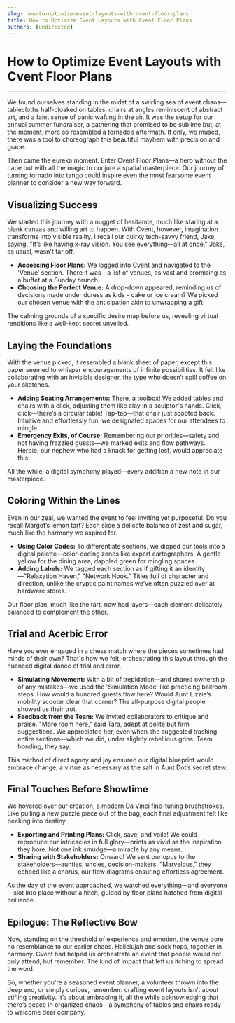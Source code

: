 ```yaml
---
slug: how-to-optimize-event-layouts-with-cvent-floor-plans
title: How to Optimize Event Layouts with Cvent Floor Plans
authors: [undirected]
---
```



# How to Optimize Event Layouts with Cvent Floor Plans

---

We found ourselves standing in the midst of a swirling sea of event chaos—tablecloths half-cloaked on tables, chairs at angles reminiscent of abstract art, and a faint sense of panic wafting in the air. It was the setup for our annual summer fundraiser, a gathering that promised to be sublime but, at the moment, more so resembled a tornado’s aftermath. If only, we mused, there was a tool to choreograph this beautiful mayhem with precision and grace.

Then came the eureka moment. Enter Cvent Floor Plans—a hero without the cape but with all the magic to conjure a spatial masterpiece. Our journey of turning tornado into tango could inspire even the most fearsome event planner to consider a new way forward.

## Visualizing Success

We started this journey with a nugget of hesitance, much like staring at a blank canvas and willing art to happen. With Cvent, however, imagination transforms into visible reality. I recall our quirky tech-savvy friend, Jake, saying, "It’s like having x-ray vision. You see everything—all at once." Jake, as usual, wasn't far off.

- **Accessing Floor Plans:** We logged into Cvent and navigated to the 'Venue’ section. There it was—a list of venues, as vast and promising as a buffet at a Sunday brunch.
- **Choosing the Perfect Venue:** A drop-down appeared, reminding us of decisions made under duress as kids - cake or ice cream? We picked our chosen venue with the anticipation akin to unwrapping a gift.

The calming grounds of a specific desire map before us, revealing virtual renditions like a well-kept secret unveiled.

## Laying the Foundations

With the venue picked, it resembled a blank sheet of paper, except this paper seemed to whisper encouragements of infinite possibilities. It felt like collaborating with an invisible designer, the type who doesn’t spill coffee on your sketches.

- **Adding Seating Arrangements:** There, a toolbox! We added tables and chairs with a click, adjusting them like clay in a sculptor's hands. Click, click—there’s a circular table! Tap-tap—that chair just scooted back. Intuitive and effortlessly fun, we designated spaces for our attendees to mingle.
- **Emergency Exits, of Course:** Remembering our priorities—safety and not having frazzled guests—we marked exits and flow pathways. Herbie, our nephew who had a knack for getting lost, would appreciate this.

All the while, a digital symphony played—every addition a new note in our masterpiece.

## Coloring Within the Lines

Even in our zeal, we wanted the event to feel inviting yet purposeful. Do you recall Margot’s lemon tart? Each slice a delicate balance of zest and sugar, much like the harmony we aspired for.

- **Using Color Codes:** To differentiate sections, we dipped our tools into a digital palette—color-coding zones like expert cartographers. A gentle yellow for the dining area, dappled green for mingling spaces.
- **Adding Labels:** We tagged each section as if gifting it an identity—"Relaxation Haven," "Network Nook." Titles full of character and direction, unlike the cryptic paint names we’ve often puzzled over at hardware stores.

Our floor plan, much like the tart, now had layers—each element delicately balanced to complement the other.

## Trial and Acerbic Error

Have you ever engaged in a chess match where the pieces sometimes had minds of their own? That's how we felt, orchestrating this layout through the nuanced digital dance of trial and error.

- **Simulating Movement:** With a bit of trepidation—and shared ownership of any mistakes—we used the 'Simulation Mode' like practicing ballroom steps. How would a hundred guests flow here? Would Aunt Lizzie’s mobility scooter clear that corner? The all-purpose digital people showed us their trot.
- **Feedback from the Team:** We invited collaborators to critique and praise. "More room here," said Tara, adept at polite but firm suggestions. We appreciated her, even when she suggested trashing entire sections—which we did, under slightly rebellious grins. Team bonding, they say.

This method of direct agony and joy ensured our digital blueprint would embrace change, a virtue as necessary as the salt in Aunt Dot’s secret stew.

## Final Touches Before Showtime

We hovered over our creation, a modern Da Vinci fine-tuning brushstrokes. Like pulling a new puzzle piece out of the bag, each final adjustment felt like peeking into destiny.

- **Exporting and Printing Plans:** Click, save, and voila! We could reproduce our intricacies in full glory—prints as vivid as the inspiration they bore. Not one ink smudge—a miracle by any means.
- **Sharing with Stakeholders:** Onward! We sent our opus to the stakeholders—aunties, uncles, decision-makers. "Marvelous," they echoed like a chorus, our flow diagrams ensuring effortless agreement.

As the day of the event approached, we watched everything—and everyone—slot into place without a hitch, guided by floor plans hatched from digital brilliance.

## Epilogue: The Reflective Bow

Now, standing on the threshold of experience and emotion, the venue bore no resemblance to our earlier chaos. Hallelujah and sock hops, together in harmony. Cvent had helped us orchestrate an event that people would not only attend, but remember. The kind of impact that left us itching to spread the word.

So, whether you're a seasoned event planner, a volunteer thrown into the deep end, or simply curious, remember: crafting event layouts isn’t about stifling creativity. It’s about embracing it, all the while acknowledging that there’s peace in organized chaos—a symphony of tables and chairs ready to welcome dear company.